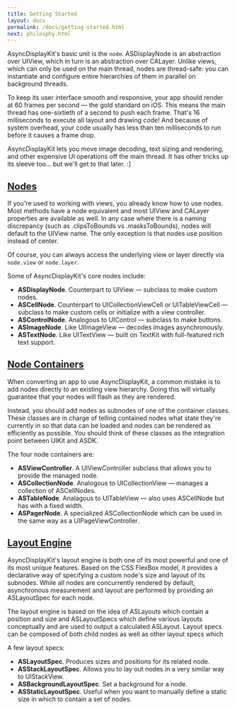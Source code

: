```yaml
---
title: Getting Started
layout: docs
permalink: /docs/getting-started.html
next: philosphy.html
---
```


AsyncDisplayKit's basic unit is the `node`.  ASDisplayNode is an abstraction
over UIView, which in turn is an abstraction over CALayer.  Unlike views, which
can only be used on the main thread, nodes are thread-safe:  you can
instantiate and configure entire hierarchies of them in parallel on background
threads.

To keep its user interface smooth and responsive, your app should render at 60
frames per second &mdash; the gold standard on iOS.  This means the main thread
has one-sixtieth of a second to push each frame.  That's 16 milliseconds to
execute all layout and drawing code!  And because of system overhead, your code
usually has less than ten milliseconds to run before it causes a frame drop.

AsyncDisplayKit lets you move image decoding, text sizing and rendering, and
other expensive UI operations off the main thread.  It has other tricks up its
sleeve too... but we'll get to that later.  :]

<h2><a href = "/docs/display-node.html">Nodes</a></h2>

If you're used to working with views, you already know how to use nodes.  Most methods have a node equivalent and most UIView and CALayer properties are available as well.  In any case where there is a naming discrepancy (such as .clipsToBounds vs .masksToBounds), nodes will default to the UIView name.  The only exception is that nodes use position instead of center.

Of course, you can always access the underlying view or layer directly via <code>node.view</code> or <code>node.layer</code>.

Some of AsyncDisplayKit's core nodes include:

<ul>
<li> <strong>ASDisplayNode</strong>.  Counterpart to UIView &mdash; subclass to make custom nodes.</li>
<li> <strong>ASCellNode</strong>.  Counterpart to UICollectionViewCell or UITableViewCell &mdash; subclass to make custom cells or initialize with a view controller.</li>
<li> <strong>ASControlNode</strong>.  Analogous to UIControl &mdash; subclass to make buttons.</li>
<li> <strong>ASImageNode</strong>.  Like UIImageView &mdash; decodes images asynchronously.</li>
<li> <strong>ASTextNode</strong>.  Like UITextView &mdash; built on TextKit with full-featured
rich text support.</li>
</ul>

<h2><a href = "/docs/asviewcontroller.html">Node Containers</a></h2>

When converting an app to use AsyncDisplayKit, a common mistake is to add nodes directly to an existing view hierarchy.  Doing this will virtually guarantee that your nodes will flash as they are rendered.  

Instead, you should add nodes as subnodes of one of the container classes.  These classes are in charge of telling contained nodes what state they're currently in so that data can be loaded and nodes can be rendered as efficiently as possible.  You should think of these classes as the integration point between UIKit and ASDK.

The four node containers are:

<ul>
<li> <strong>ASViewController</strong>.  A UIViewController subclass that allows you to provide the managed node.</li>
<li> <strong>ASCollectionNode</strong>.  Analogous to UICollectionView &mdash; manages a collection of ASCellNodes.</li>
<li> <strong>ASTableNode</strong>.  Analagous to UITableView &mdash; also uses ASCellNode but has with a fixed width.</li>
<li> <strong>ASPagerNode</strong>.  A specialized ASCollectionNode which can be used in the same way as a UIPageViewController.</li>
</ul>

<h2><a href = "/docs/layout-engine.html">Layout Engine</a></h2>

AsyncDisplayKit's layout engine is both one of its most powerful and one of its most unique features.  Based on the CSS FlexBox model, it provides a declarative way of specifying a custom node's size and layout of its subnodes.  While all nodes are concurrently rendered by default, asynchronous measurement and layout are performed by providing an ASLayoutSpec for each node.

The layout engine is based on the idea of ASLayouts which contain a position and size and ASLayoutSpecs which define various layouts conceptually and are used to output a calculated ASLayout.  Layout specs can be composed of both child nodes as well as other layout specs which 

A few layout specs:

<ul>
<li> <strong>ASLayoutSpec</strong>. Produces sizes and positions for its related node.</li>
<li> <strong>ASStackLayoutSpec</strong>.  Allows you to lay out nodes in a very similar way to UIStackView.</li>
<li> <strong>ASBackgroundLayoutSpec</strong>.  Set a background for a node.</li>
<li> <strong>ASStaticLayoutSpec</strong>.  Useful when you want to manually define a static size in which to contain a set of nodes.</li>
</ul>


